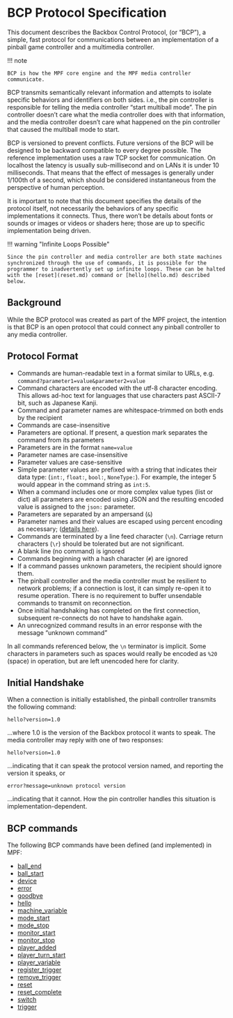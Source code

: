 
# BCP Protocol Specification

This document describes the Backbox Control Protocol, (or “BCP”), a simple, fast protocol for communications between an implementation of a pinball game controller and a multimedia controller.

!!! note

    BCP is how the MPF core engine and the MPF media controller communicate.

BCP transmits semantically relevant information and attempts to isolate specific behaviors and identifiers on both sides. i.e., the pin controller is responsible for telling the media controller “start multiball mode”. The pin controller doesn’t care what the media controller does with that information, and the media controller doesn’t care what happened on the pin controller that caused the multiball mode to start.

BCP is versioned to prevent conflicts. Future versions of the BCP will be designed to be backward compatible to every degree possible. The reference implementation uses a raw TCP socket for communication. On localhost the latency is usually sub-millisecond and on LANs it is under 10 milliseconds. That means that the effect of messages is generally under 1/100th of a second, which should be considered instantaneous from the perspective of human perception.

It is important to note that this document specifies the details of the protocol itself, not necessarily the behaviors of any specific implementations it connects. Thus, there won’t be details about fonts or sounds or images or videos or shaders here; those are up to specific implementation being driven.

!!! warning "Infinite Loops Possible"

    Since the pin controller and media controller are both state machines synchronized through the use of commands, it is possible for the programmer to inadvertently set up infinite loops. These can be halted with the [reset](reset.md) command or [hello](hello.md) described below.


## Background

While the BCP protocol was created as part of the MPF project, the intention is that BCP is an open protocol that could connect any pinball controller to any media controller.


## Protocol Format

* Commands are human-readable text in a format similar to URLs, e.g. `command?parameter1=value&parameter2=value`
* Command characters are encoded with the utf-8 character encoding. This allows ad-hoc text for languages that use characters past ASCII-7 bit, such as Japanese Kanji.
* Command and parameter names are whitespace-trimmed on both ends by the recipient
* Commands are case-insensitive
* Parameters are optional. If present, a question mark separates the command from its parameters
* Parameters are in the format `name=value`
* Parameter names are case-insensitive
* Parameter values are case-sensitive
* Simple parameter values are prefixed with a string that indicates their data type: (`int:`, `float:`, `bool:`, `NoneType:`). For example, the integer 5 would appear in the command string as `int:5`.
* When a command includes one or more complex value types (list or dict) all parameters are encoded using JSON and the resulting encoded value is assigned to the `json:` parameter.
* Parameters are separated by an ampersand (`&`)
* Parameter names and their values are escaped using percent encoding as necessary; ([details here](https://en.m.wikipedia.org/wiki/Percent-encoding)).
* Commands are terminated by a line feed character (`\n`). Carriage return characters (`\r`) should be tolerated but are not significant.
* A blank line (no command) is ignored
* Commands beginning with a hash character (`#`) are ignored
* If a command passes unknown parameters, the recipient should ignore them.
* The pinball controller and the media controller must be resilient to network problems; if a connection is lost, it can simply re-open it to resume operation. There is no requirement to buffer unsendable commands to transmit on reconnection.
* Once initial handshaking has completed on the first connection, subsequent re-connects do not have to handshake again.
* An unrecognized command results in an error response with the message “unknown command”

In all commands referenced below, the `\n` terminator is implicit. Some characters in parameters such as spaces would really be encoded as `%20` (space) in operation, but are left unencoded here for clarity.

## Initial Handshake

When a connection is initially established, the pinball controller transmits the following command:

```
hello?version=1.0
```

…where 1.0 is the version of the Backbox protocol it wants to speak. The media controller may reply with one of two responses:

```
hello?version=1.0
```

…indicating that it can speak the protocol version named, and reporting the version it speaks, or

```
error?message=unknown protocol version
```

…indicating that it cannot. How the pin controller handles this situation is implementation-dependent.

## BCP commands

The following BCP commands have been defined (and implemented) in MPF:

* [ball_end](ball_end.md)
* [ball_start](ball_start.md)
* [device](device.md)
* [error](error.md)
* [goodbye](goodbye.md)
* [hello](hello.md)
* [machine_variable](machine_variable.md)
* [mode_start](mode_start.md)
* [mode_stop](mode_stop.md)
* [monitor_start](monitor_start.md)
* [monitor_stop](monitor_stop.md)
* [player_added](player_added.md)
* [player_turn_start](player_turn_start.md)
* [player_variable](player_variable.md)
* [register_trigger](register_trigger.md)
* [remove_trigger](remove_trigger.md)
* [reset](reset.md)
* [reset_complete](reset_complete.md)
* [switch](switch.md)
* [trigger](trigger.md)


